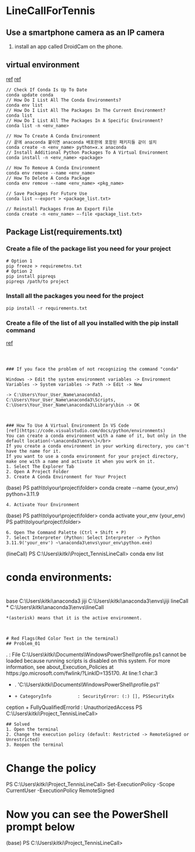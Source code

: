 # LineCallForTennis

## Use a smartphone camera as an IP camera
1. install an app called DroidCam on the phone.

## virtual environment
[ref](https://docs.kanaries.net/topics/Python/conda-remove-environment)
[ref](https://conda.io/projects/conda/en/latest/user-guide/tasks/manage-pkgs.html)
```
// Check If Conda Is Up To Date
conda update conda
// How Do I List All The Conda Environments?
conda env list
// How Do I List All The Packages In The Current Environment?
conda list
// How Do I List All The Packages In A Specific Environment?
conda list -n <env_name>

// How To Create A Conda Environment
// 끝에 anaconda 붙이면 anaconda 배포판에 포함된 패키지들 같이 설치
conda create -n <env_name> python=x.x anaconda
// Install Additional Python Packages To A Virtual Environment
conda install -n <env_name> <package>

// How To Remove A Conda Environment
conda env remove --name <env_name>
// How To Delete A Conda Package
conda env remove --name <env_name> <pkg_name>

// Save Packages For Future Use
conda list –-export > <package_list.txt>

// Reinstall Packages From An Export File
conda create -n <env_name> –-file <package_list.txt>
```

## Package List(requirements.txt)
### Create a file of the package list you need for your project
```
# Option 1
pip freeze > requiremetns.txt
# Option 2
pip install pipreqs
pipreqs /path/to project
```
### Install all the packages you need for the project
```
pip install -r requirements.txt
```

### Create a file of the list of all you installed with the pip install command
[ref](https://stackoverflow.com/questions/31684375/automatically-create-file-requirements-txt)
```



### If you face the problem of not recognizing the command "conda"

Windows -> Edit the system environment variables -> Environment Variables -> System variables -> Path -> Edit -> New

-> C:\Users\Your_User_Name\anaconda3, C:\Users\Your_User_Name\anaconda3\Scripts, C:\Users\Your_User_Name\anaconda3\Library\bin -> OK



### How To Use A Virtual Environment In VS Code
[ref](https://code.visualstudio.com/docs/python/environments)
You can create a conda environment with a name of it, but only in the default location(~\anaconda3\envs\)</br>
If you create a conda environment in your working directory, you can't have the name for it.
If you want to use a conda environment for your project directory, make one with a name and activate it when you work on it.
1. Select The Explorer Tab
2. Open A Project Folder
3. Create A Conda Environment for Your Project
```
(base) PS path\to\your\project\folder> conda create --name {your_env} python=3.11.9
```
4. Activate Your Environment
```
(base) PS path\to\your\project\folder> conda activate your_env
(your_env) PS path\to\your\project\folder> 
```
6. Open The Command Palette (Ctrl + Shift + P)
7. Select Interpreter (Python: Select Interpreter -> Python 3.11.9('your_env') ~\anaconda3\envs\your_env\python.exe)
```
(lineCall) PS C:\Users\kitki\Project_TennisLineCall> conda env list
# conda environments:
#
base                     C:\Users\kitki\anaconda3
jiji                     C:\Users\kitki\anaconda3\envs\jiji
lineCall              *  C:\Users\kitki\anaconda3\envs\lineCall
```
*(asterisk) means that it is the active environment.



# Red Flags(Red Color Text in the terminal)
## Problem_01
```
. : File C:\Users\kitki\Documents\WindowsPowerShell\profile.ps1
cannot be loaded because running scripts is disabled on this
system. For more information, see about_Execution_Policies at
https:/go.microsoft.com/fwlink/?LinkID=135170.
At line:1 char:3
+ . 'C:\Users\kitki\Documents\WindowsPowerShell\profile.ps1'
+   ~~~~~~~~~~~~~~~~~~~~~~~~~~~~~~~~~~~~~~~~~~~~~~~~~~~~~~~~
    + CategoryInfo          : SecurityError: (:) [], PSSecurityEx
   ception
    + FullyQualifiedErrorId : UnauthorizedAccess
PS C:\Users\kitki\Project_TennisLineCall>
```
## Solved
1. Open the terminal
2. Change the execution policy (default: Restricted -> RemoteSigned or Unrestricted)
3. Reopen the terminal
```
# Change the policy
PS C:\Users\kitki\Project_TennisLineCall> Set-ExecutionPolicy -Scope CurrentUser -ExecutionPolicy RemoteSigned
# Now you can see the PowerShell prompt below
(base) PS C:\Users\kitki\Project_TennisLineCall>
```
